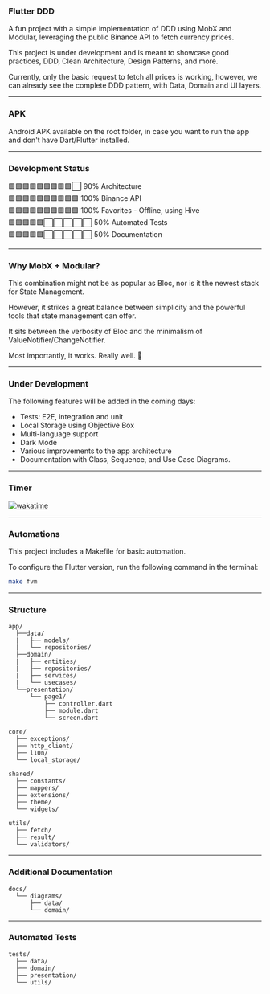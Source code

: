 ### Flutter DDD  

A fun project with a simple implementation of DDD using MobX and Modular, leveraging the public Binance API to fetch currency prices.

This project is under development and is meant to showcase good practices, DDD, Clean Architecture, Design Patterns, and more.

Currently, only the basic request to fetch all prices is working, however, we can already see the complete DDD pattern, with Data, Domain and UI layers.

---

### APK
Android APK available on the root folder, in case you want to run the app and don't have Dart/Flutter installed.

---

### Development Status
🟩🟩🟩🟩🟩🟩🟩🟩🟩⬜ 90% Architecture  
🟩🟩🟩🟩🟩🟩🟩🟩🟩🟩 100% Binance API  
🟩🟩🟩🟩🟩🟩🟩🟩🟩🟩 100% Favorites - Offline, using Hive  
🟩🟩🟩🟩🟩⬜⬜⬜⬜⬜ 50% Automated Tests  
🟩🟩🟩🟩🟩⬜⬜⬜⬜⬜ 50% Documentation  

---

### Why MobX + Modular?  

This combination might not be as popular as Bloc, nor is it the newest stack for State Management.  

However, it strikes a great balance between simplicity and the powerful tools that state management can offer.

It sits between the verbosity of Bloc and the minimalism of ValueNotifier/ChangeNotifier.  

Most importantly, it works. Really well. 🚀  

---

### Under Development

The following features will be added in the coming days:

- Tests: E2E, integration and unit
- Local Storage using Objective Box
- Multi-language support
- Dark Mode
- Various improvements to the app architecture
- Documentation with Class, Sequence, and Use Case Diagrams.


---

### Timer

[![wakatime](https://wakatime.com/badge/user/81ee337c-1e3d-460c-9004-b1ee1d921524/project/8e57dd84-45a1-4384-80f0-09216746f224.svg)](https://wakatime.com/badge/user/81ee337c-1e3d-460c-9004-b1ee1d921524/project/8e57dd84-45a1-4384-80f0-09216746f224)

---

### Automations  

This project includes a Makefile for basic automation.  

To configure the Flutter version, run the following command in the terminal:  

```sh
make fvm
```

---

### Structure

```
app/
  ├──data/
  |   ├── models/
  |   └── repositories/ 
  ├──domain/
  |   ├── entities/
  |   ├── repositories/
  |   ├── services/
  |   └── usecases/
  └──presentation/
      └── page1/
          ├── controller.dart
          ├── module.dart
          └── screen.dart

core/
  ├── exceptions/
  ├── http_client/
  ├── l10n/
  └── local_storage/

shared/
  ├── constants/
  ├── mappers/
  ├── extensions/
  ├── theme/
  └── widgets/

utils/
  ├── fetch/
  ├── result/
  └── validators/
```
---
### Additional Documentation
```
docs/
  └── diagrams/
      ├── data/
      └── domain/
```
---
### Automated Tests
```
tests/
  ├── data/
  ├── domain/
  ├── presentation/
  └── utils/
```